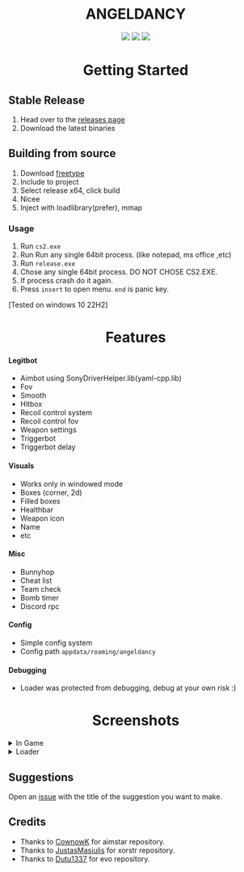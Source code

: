 <p align="center">
 <h1 align="center"><a>ANGELDANCY</a></h1> 
</p>

<p align="center">
	<a href="https://github.com/xRR-debug/cs2_external_internal/releases/latest"><img src="https://img.shields.io/github/v/release/xRR-debug/cs2_external_internal?style=for-the-badge"></a>
	<a href="https://github.com/xRR-debug/cs2_external_internal/releases"><img src="https://img.shields.io/github/downloads/xRR-debug/cs2_external_internal/total.svg?style=for-the-badge"></a>
	<a href="https://github.com/xRR-debug/cs2_external_internal/graphs/contributors"><img src="https://img.shields.io/github/contributors/xRR-debug/cs2_external_internal?style=for-the-badge&color=red"></a>
</p>

<h1 align="center">Getting Started</h1>

## Stable Release
1. Head over to the [releases page](https://github.com/xRR-debug/angeldancycs2/releases)
2. Download the latest binaries

## Building from source
1. Download [freetype](https://github.com/freetype/freetype)
2. Include to project
3. Select release x64, click build
4. Nicee
5. Inject with loadlibrary(prefer), mmap


### Usage
1. Run `cs2.exe`
2. Run Run any single 64bit process. (like notepad, ms office ,etc)
3. Run `release.exe`
4. Chose any single 64bit process. DO NOT CHOSE CS2.EXE.
5. If process crash do it again.
6. Press `insert` to open menu. `end` is panic key.
   
[Tested on windows 10 22H2]

<h1 align="center">Features</h1>

#### Legitbot
- Aimbot using SonyDriverHelper.lib(yaml-cpp.lib)
- Fov
- Smooth
- Hitbox
- Recoil control system
- Recoil control fov
- Weapon settings
- Triggerbot
- Triggerbot delay

#### Visuals 
- Works only in windowed mode
- Boxes (corner, 2d)
- Filled boxes
- Healthbar
- Weapon icon
- Name
- etc

#### Misc
- Bunnyhop
- Cheat list
- Team check
- Bomb timer
- Discord rpc

#### Config 
- Simple config system
- Config path `appdata/roaming/angeldancy`

#### Debugging
- Loader was protected from debugging, debug at your own risk :)

<h1 align="center">Screenshots</h1>

<details>
  <summary>In Game</summary>
  <img src="https://raw.githubusercontent.com/xRR-debug/cs2_external_internal/main/screenshot.png?token=GHSAT0AAAAAACM6S2F4CCR3STALR6EBL7CUZNYJOMQ"/>
</details>

<details>
<summary>Loader</summary>
  <img src="https://raw.githubusercontent.com/xRR-debug/cs2_external_internal/main/loader%20screenshot.png?token=GHSAT0AAAAAACM6S2F4FLXMXH7XDN7FS3RIZNYJOHQ"/>
</details>
 
## Suggestions

Open an [issue](https://github.com/xRR-debug/cs2_external_internal/issues) with the title of the suggestion you want to make.

## Credits 

- Thanks to [CownowK](https://github.com/CowNowK/AimStar) for aimstar repository.
- Thanks to [JustasMasiulis](https://github.com/JustasMasiulis/xorstr) for xorstr repository.
- Thanks to [Dutu1337](https://github.com/dumitru1216/cs2-external-evo) for evo repository.
